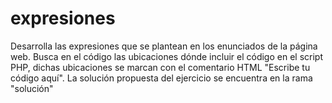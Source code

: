 # expresiones
Desarrolla las expresiones que se plantean en los enunciados de la página web. Busca en el código
las ubicaciones dónde incluir el código en el script PHP, dichas ubicaciones se marcan con el comentario HTML "Escribe tu código aquí".
La solución propuesta del ejercicio se encuentra en la rama "solución"
